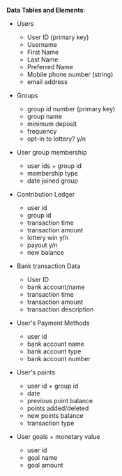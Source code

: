 **Data Tables and Elements**:
- Users
  - User ID (primary key)
  - Username
  - First Name
  - Last Name
  - Preferred Name
  - Mobile phone number (string)
  - email address
  
- Groups
  - group id number (primary key)
  - group name
  - minimum deposit
  - frequency
  - opt-in to lottery? y/n
  
- User group membership
  - user ids + group id
  - membership type
  - date joined group

- Contribution Ledger
  - user id
  - group id
  - transaction time
  - transaction amount
  - lottery win  y/n
  - payout y/n
  - new balance
  
- Bank transaction Data
  - User ID
  - bank account/name
  - transaction time
  - transaction amount
  - transaction description
  
- User's Payment Methods
  - user id
  - bank account name
  - bank account type
  - bank account number
  
- User's points
  - user id + group id
  - date
  - previous point balance
  - points added/deleted
  - new points balance
  - transaction type
  
- User goals + monetary value
  - user id
  - goal name
  - goal amount
  
